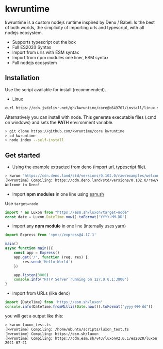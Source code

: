 # kwruntime

kwruntime is a custom nodejs runtime inspired by Deno / Babel. Is the best of both worlds, the simplicity of importing urls and typescript, with all nodejs ecosystem. 

- Supports typescript out the box
- Full ES2020 Syntax
- Import from urls with ESM syntax
- Import from npm modules one liner, ESM syntax
- Full nodejs ecosystem 


## Installation

Use the script available for install (recommended). 

* Linux 

```bash
curl https://cdn.jsdelivr.net/gh/kwruntime/core@b649707/install/linux.sh | bash
``` 


Alternatively you can install with node. This generate executable files (.cmd on windows) and sets the **PATH** environment variable. 

```bash 
> git clone https://github.com/kwruntime/core kwruntime
> cd kwruntime
> node index --self-install
```

## Get started

- Using the example extracted from deno (import url, typescript file).

```bash 
> kwrun "https://cdn.deno.land/std/versions/0.102.0/raw/examples/welcome.ts"
[kwruntime] Compiling: https://cdn.deno.land/std/versions/0.102.0/raw/examples/welcome.ts
Welcome to Deno!
``` 

- Import **npm modules** in one line using [esm.sh](https://esm.sh)

Use ```target=node```

```typescript
import * as Luxon from "https://esm.sh/luxon?target=node"
const date = Luxon.DateTime.now().toFormat("YYYY-MM-DD")
``` 



- Import any **npm module** in one line (internally uses yarn)

```typescript
import Express from 'npm://express@4.17.1'

main()
async function main(){
    const app = Express() 
    app.get('/', function (req, res) {
        res.send('Hello World')
    })

    app.listen(3000)
    console.info("HTTP Server running on 127.0.0.1:3000")
}
```


- Import from URLs (like deno)

```typescript
import {DateTime} from 'https://esm.sh/luxon'
console.info(DateTime.fromMillis(Date.now()).toFormat("yyyy-MM-dd"))
```

   you will get a output like this:

```bash 
> kwrun luxon_test.ts
[kwruntime] Compiling: /home/ubuntu/scripts/luxon_test.ts
[kwruntime] Compiling: https://esm.sh/luxon
[kwruntime] Compiling: https://cdn.esm.sh/v43/luxon@2.0.1/es2020/luxon.js
2021-07-21
```

